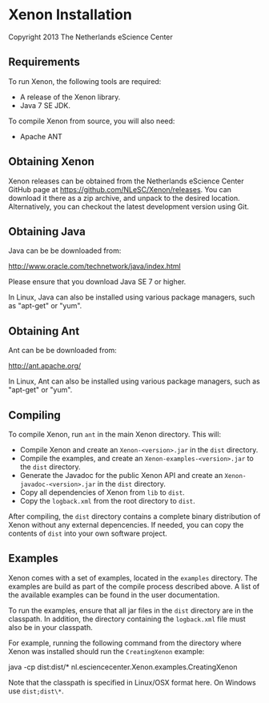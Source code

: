 Xenon Installation
==================

Copyright 2013 The Netherlands eScience Center

Requirements
------------

To run Xenon, the following tools are required:

- A release of the Xenon library.
- Java 7 SE JDK.

To compile Xenon from source, you will also need:  

- Apache ANT


Obtaining Xenon
----------------

Xenon releases can be obtained from the Netherlands eScience Center
GitHub page at https://github.com/NLeSC/Xenon/releases. You can 
download it there as a zip archive, and unpack to the desired 
location. Alternatively, you can checkout the latest development 
version using Git.


Obtaining Java
--------------

Java can be be downloaded from: 

<http://www.oracle.com/technetwork/java/index.html>

Please ensure that you download Java SE 7 or higher. 

In Linux, Java can also be installed using various package managers,
such as "apt-get" or "yum".


Obtaining Ant
-------------

Ant can be be downloaded from: 

<http://ant.apache.org/>

In Linux, Ant can also be installed using various package managers,
such as "apt-get" or "yum".


Compiling
---------

To compile Xenon, run `ant` in the main Xenon directory. This 
will: 

- Compile Xenon and create an `Xenon-<version>.jar` in the `dist`
  directory. 
- Compile the examples, and create an 
  `Xenon-examples-<version>.jar` to the `dist` directory. 
- Generate the Javadoc for the public Xenon API and create an 
  `Xenon-javadoc-<version>.jar` in the `dist` directory.
- Copy all dependencies of Xenon from `lib` to `dist`.
- Copy the `logback.xml` from the root directory to `dist`.

After compiling, the `dist` directory contains a complete binary 
distribution of Xenon without any external depencencies. If needed, 
you can copy the contents of `dist` into your own software project.


Examples
--------

Xenon comes with a set of examples, located in the `examples` 
directory. The examples are build as part of the compile process 
described above. A list of the available examples can be found 
in the user documentation.

To run the examples, ensure that all jar files in the `dist` 
directory are in the classpath. In addition, the directory 
containing the `logback.xml` file must also be in your classpath. 

For example, running the following command from the directory where
Xenon was installed should run the `CreatingXenon` example:

   java -cp dist:dist/* nl.esciencecenter.Xenon.examples.CreatingXenon

Note that the classpath is specified in Linux/OSX format here. On 
Windows use `dist;dist\*`.




